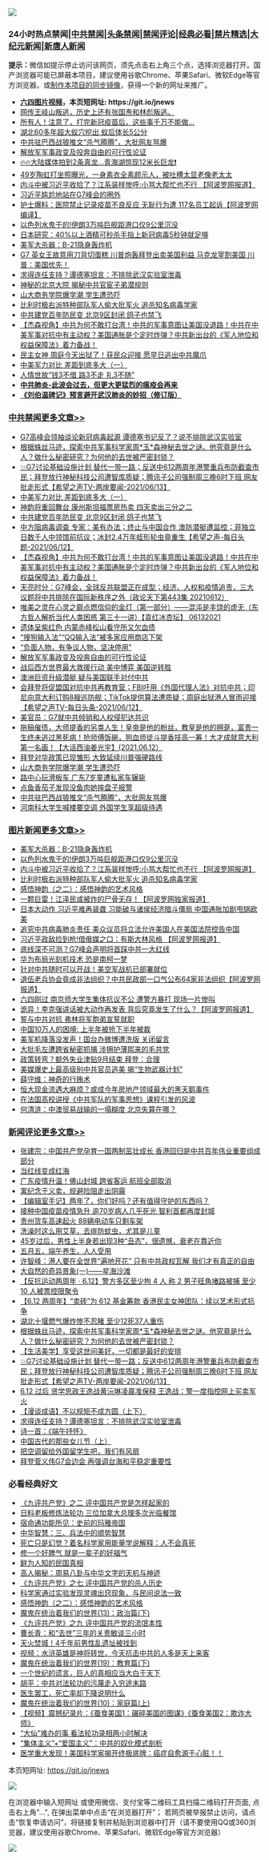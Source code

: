 ![](https://raw.githubusercontent.com/fqnews/bnews/master/64photo/fqnews-qr.jpg)

<div id="tt">
<h3>24小时热点禁闻|<a href="#%E4%B8%AD%E5%85%B1%E7%A6%81%E9%97%BB%E6%9B%B4%E5%A4%9A%E6%96%87%E7%AB%A0">中共禁闻</a>|<a href="#%E5%9B%BE%E7%89%87%E6%96%B0%E9%97%BB%E6%9B%B4%E5%A4%9A%E6%96%87%E7%AB%A0">头条禁闻</a>|<a href="#%E6%96%B0%E9%97%BB%E8%AF%84%E8%AE%BA%E6%9B%B4%E5%A4%9A%E6%96%87%E7%AB%A0">禁闻评论|<a href="#%E5%BF%85%E7%9C%8B%E7%BB%8F%E5%85%B8%E5%A5%BD%E6%96%87">经典必看|<a href="/video.md#%E7%A6%81%E7%89%87%E7%B2%BE%E9%80%89">禁片精选</a>|<a href="https://github.com/fqnews/djy/blob/master/gb/nf1351518.md#1">大纪元新闻</a>|<a href="https://github.com/fqnews/ntdtv/blob/master/gb/prog204.md#1">新唐人新闻</a></h3>
<div><b>提示：</b>微信如提示停止访问该网页，须先点击右上角三个点，选择浏览器打开。国产浏览器可能已屏蔽本项目，建议使用谷歌Chrome、苹果Safari、微软Edge等官方浏览器。或<a href="https://github.com/fqnews/bnews/blob/master/%E5%88%B6%E4%BD%9Cgit%E7%A6%81%E9%97%BB%E9%95%9C%E5%83%8F.md">制作本项目的同步镜像</a>，获得一个新的网址来推广。</div>
<ul>
<li><b><a href="http://d1.bdrive.tk/64.mp4" target="_blank">六四图片视频</a>，本页短网址: https://git.io/jnews</b></li>
<li><a href="/bannedvideo/20210613/1565707.md">网传王岐山叛逃，历史上还有张国焘和林彪叛逃。</a></li>
<li><a href="/lifebaike/20210613/1565772.md">所有人！注意了，打完新冠疫苗后，这些事千万不能做…</a></li>
<li><a href="/cnnews/20210613/1565659.md">湖北60多年超大蚁穴挖出 蚁后体长5公分</a></li>
<li><a href="/cbnews/20210613/1565688.md">中共驻巴西战狼推文“杀气腾腾”，大批网友骂爆</a></li>
<li><a href="/comments/20210613/1565734.md">解放军军事政变及投奔自由的可行性论证</a></li>
<li><a href="/bannedvideo/20210613/1565782.md">🔥🔥大陆媒体拍到2条真龙...青海湖惊现12米长巨龙❗</a></li>
<li><a href="/yule/20210613/1565700.md">49岁陶虹打坐照曝光，一身素衣全素颜示人，被吐槽太显老像老太太</a></li>
<li><a href="/topimagenews/20210613/1565945.md">内斗中被习近平收拾了？江系装样惨呼:小骂大帮忙也不行 【阿波罗网报道】</a></li>
<li><a href="/ssgc/20210613/1566077.md">习近平尴尬地站在G7峰会的圈外</a></li>
<li><a href="/cnnews/20210613/1565975.md">护士爆料：医院禁止记录疫苗不良反应 无耻行为遭 117名员工起诉【阿波罗网编译】</a></li>
<li><a href="/topimagenews/20210613/1565965.md">以色列水鬼干的!伊朗3万吨巨舰距港口仅9公里沉没</a></li>
<li><a href="/comments/20210613/1566010.md">日本研究：40%以上酒精可秒杀手指上新冠病毒5秒钟就足够</a></li>
<li><a href="/topimagenews/20210613/1565974.md">美军大杀器：B-21隐身轰炸机</a></li>
<li><a href="/comments/20210613/1565905.md">G7 英女王故意用刀背切蛋糕  川普炮轰拜登出卖美国利益 马克龙宰割美国  川普：美国优先！</a></li>
<li><a href="/comments/20210613/1566039.md">求得连任支持？谭德塞坦言：不排除武汉实验室泄毒</a></li>
<li><a href="/comments/20210613/1565895.md">神秘的北京大院 揭秘中共官宦子弟潜规则</a></li>
<li><a href="/cbnews/20210613/1565708.md">山大商务学院爆学潮 学生遭恐吓</a></li>
<li><a href="/topimagenews/20210613/1565758.md">比利时极右派特种部队军人偷大批军火 追杀知名病毒学家</a></li>
<li><a href="/cbnews/20210613/1566030.md">中共建党百年防民变 北京9区封闭 鸽子也禁飞</a></li>
<li><a href="/comments/20210613/1565840.md">【杰森视角】中共为何不敢打台湾！中共的军事意图让美国没退路！中共在中美军事对抗中有主动权？美国通胀是个定时炸弹？中共新出台的《军人地位和权益保障法》着力备战！</a></li>
<li><a href="/comments/20210613/1565682.md">民主女神 周庭今天出狱了！获民众迎接 愿早日逃出中共魔爪</a></li>
<li><a href="/cbnews/20210613/1566044.md">中美军力对比 差距到底多大（一）</a></li>
<li><a href="/cnnews/20210613/1565676.md">人情世故“钱3不借 路3不走 礼3不随”</a></li>
<li><b><a href="/comments/20200211/1275071.md" target="_blank">中共肺炎-此波会过去，但更大更猛烈的瘟疫会再来</a></b></li>
<li><b><a href="/comments/20200207/1272816.md" target="_blank">《刘伯温碑记》预言避开武汉肺炎的妙招（修订版）</a></b></li>
</ul>
</div>

<div class="catlist">
<h3><a href="/cbnews/" target="_blank">中共禁闻</a><span><a href="/cbnews/" target="_blank" rel="nofollow">更多文章>></a></span></h3>
<ul>
<li><a href="/cbnews/20210614/1566162.md" target="_blank">G7高峰会领袖谈论新冠病毒起源 谭德塞书记反了？说不排除武汉实验室</a></li>
<li><a href="/comments/20210613/1566094.md" target="_blank">根据蛛丝马迹，探索中共军事科学家周*玉*森神秘去世之谜。他究竟是什么人？做什么秘密研究？为何他的去世被严密封锁？</a></li>
<li><a href="/comments/20210613/1566070.md" target="_blank">💥G7讨论基础设施计划 替代一带一路；反送中612两周年港警重兵布防截查市民；拜登放行神秘科技公司遭智库质疑；腾讯子公司强制周三晚6时下班 网友批走形式【希望之声TV-两岸要闻-2021/06/13】</a></li>
<li><a href="/cbnews/20210613/1566044.md" target="_blank">中美军力对比 差距到底多大（一）</a></li>
<li><a href="/cbnews/20210613/1566041.md" target="_blank">神韵将重回舞台 康州斯坦福票房热卖 四天卖出三分之二</a></li>
<li><a href="/cbnews/20210613/1566030.md" target="_blank">中共建党百年防民变 北京9区封闭 鸽子也禁飞</a></li>
<li><a href="/comments/20210613/1565896.md" target="_blank">中方阻病毒调查 专家：美有办法；终止与中国合作 澳防潜艇遭监控；菲独立日数千人中领馆前抗议；冰封2.4万年蛭形轮虫竟重生【希望之声-每日头题-2021/06/12】</a></li>
<li><a href="/comments/20210613/1565840.md" target="_blank">【杰森视角】中共为何不敢打台湾！中共的军事意图让美国没退路！中共在中美军事对抗中有主动权？美国通胀是个定时炸弹？中共新出台的《军人地位和权益保障法》着力备战！</a></li>
<li><a href="/cbnews/20210613/1565839.md" target="_blank">天亮时分：G7峰会，全球反共联盟正在成型；经济、人权和疫情追责，三大议题将中共排除在国际新秩序之外（政论天下第443集 20210612）</a></li>
<li><a href="/comments/20210613/1565836.md" target="_blank">唯美之灵在心灵之巅点燃信仰的金灯（第一部分）——混沌是丰饶的虚无（东方哲人解析当代人类困惑  第三十一讲）【袁红冰杏坛】 06132021</a></li>
<li><a href="/cbnews/20210613/1565789.md" target="_blank">遗体呈紫红色 内蒙赤峰松山看守所又欠血债</a></li>
<li><a href="/cbnews/20210613/1565760.md" target="_blank">“搜狗输入法”“QQ输入法”被多家应用商店下架</a></li>
<li><a href="/cbnews/20210613/1565759.md" target="_blank">“负面人物，有争议人物，坚决停用”</a></li>
<li><a href="/comments/20210613/1565734.md" target="_blank">解放军军事政变及投奔自由的可行性论证</a></li>
<li><a href="/cbnews/20210613/1565716.md" target="_blank">战后西方世界最大救援行动 美中博弈 美国逆转胜</a></li>
<li><a href="/cbnews/20210613/1565715.md" target="_blank">澳洲巨资升级潜艇 疑与美国联手对付中共</a></li>
<li><a href="/comments/20210613/1565712.md" target="_blank">会拜登将促盟国对抗中共再教育营；FBI吁用《外国代理人法》对抗中共；印尼向意大利订购8艘巡防舰；TikTok提供算法遭质疑；周庭出狱港人冒雨迎接 【希望之声TV-每日头条-2021/06/12】</a></li>
<li><a href="/cbnews/20210613/1565711.md" target="_blank">美官员：G7就中共倾销和人权侵犯达共识</a></li>
<li><a href="/comments/20210613/1565710.md" target="_blank">拖稿催债，大师提香的另类人生！皇帝是他的粉丝，教皇是他的拥趸，富贵一生终未逃过黑死病！抢师傅饭碗，狗血师徒斗提香技高一筹！大才成就意大利第一名画！【大话西油姜光宇】(2021.06.12）</a></li>
<li><a href="/cbnews/20210613/1565709.md" target="_blank">拜登对华政策已现雏形 大致延续川普强硬路线</a></li>
<li><a href="/cbnews/20210613/1565708.md" target="_blank">山大商务学院爆学潮 学生遭恐吓</a></li>
<li><a href="/cbnews/20210613/1565703.md" target="_blank">路中心玩滑板车 广东7岁童遭私家车辗毙</a></li>
<li><a href="/cbnews/20210613/1565693.md" target="_blank">点鱼香茄子发现没鱼肉她摔盘子报警</a></li>
<li><a href="/cbnews/20210613/1565688.md" target="_blank">中共驻巴西战狼推文“杀气腾腾”，大批网友骂爆</a></li>
<li><a href="/cbnews/20210613/1565683.md" target="_blank">河南科大学生喊楼要空调 外国学生享超级待遇</a></li>

</ul>
</div>
<div class="catlist">
<h3><a href="/topimagenews/" target="_blank">图片新闻</a><span><a href="/topimagenews/" target="_blank" rel="nofollow">更多文章>></a></span></h3>
<ul>
<li><a href="/topimagenews/20210613/1565974.md" target="_blank">美军大杀器：B-21隐身轰炸机</a></li>
<li><a href="/topimagenews/20210613/1565965.md" target="_blank">以色列水鬼干的!伊朗3万吨巨舰距港口仅9公里沉没</a></li>
<li><a href="/topimagenews/20210613/1565945.md" target="_blank">内斗中被习近平收拾了？江系装样惨呼:小骂大帮忙也不行 【阿波罗网报道】</a></li>
<li><a href="/topimagenews/20210613/1565758.md" target="_blank">比利时极右派特种部队军人偷大批军火 追杀知名病毒学家</a></li>
<li><a href="/comments/20210612/1565472.md" target="_blank">感悟神韵（之二）：感悟神韵的艺术风格</a></li>
<li><a href="/topimagenews/20210612/1565301.md" target="_blank">一颗巨雷！江泽民或被炸的尸骨无存！【阿波罗网独家报道】</a></li>
<li><a href="/topimagenews/20210611/1564833.md" target="_blank">日本大动作 习近平难再装聋 习能破与诸侯经济暗斗僵局 中国通胀加剧甩锅欧美</a></li>
<li><a href="/topimagenews/20210611/1564685.md" target="_blank">追究中共病毒肺炎责任 美众议员将立法允许美国人在美国法院控告中国</a></li>
<li><a href="/topimagenews/20210611/1564647.md" target="_blank">习近平政敌捡到枪!借俄媒之口：有斯大林风格 【阿波罗网报道】</a></li>
<li><a href="/topimagenews/20210609/1563248.md" target="_blank">底线深不可测？G7峰会声明将首踩中共一大红线</a></li>
<li><a href="/topimagenews/20210609/1563122.md" target="_blank">华为布局光刻机技术 恐是南柯一梦</a></li>
<li><a href="/topimagenews/20210608/1562813.md" target="_blank">针对中共随时可以开战！美空军战机已部署就位</a></li>
<li><a href="/topimagenews/20210608/1562650.md" target="_blank">退伍老兵协会竟成非法组织？中共民政部一口气公布64家非法组织【阿波罗网报道】</a></li>
<li><a href="/topimagenews/20210608/1562320.md" target="_blank">六四刚过 南京师大学生集体抗议不公 遭警方暴打 现场一片惨叫</a></li>
<li><a href="/topimagenews/20210608/1562319.md" target="_blank">诡异！李克强讲话被大动作再发表 背后究竟发生了什么？【阿波罗网报道】</a></li>
<li><a href="/topimagenews/20210608/1562318.md" target="_blank">誓与中共对抗 弗林将军胞弟宣誓就职</a></li>
<li><a href="/topimagenews/20210608/1562317.md" target="_blank">中国10万人的困境: 上半年被抢下半年被裁</a></li>
<li><a href="/topimagenews/20210608/1562316.md" target="_blank">美军机降落没发声！国台办微博遭洗版 关闭留言</a></li>
<li><a href="/topimagenews/20210608/1562315.md" target="_blank">大批毛左遭跨省秘密抓捕 涉拥护薄熙来的毛共党</a></li>
<li><a href="/topimagenews/20210608/1562314.md" target="_blank">政策转弯？额外失业津贴9月结束 拜登：合理</a></li>
<li><a href="/topimagenews/20210607/1561590.md" target="_blank">美媒爆史上最高级别中共官员逃美 揭“生物武器计划”</a></li>
<li><a href="/topimagenews/20210606/1561402.md" target="_blank">薛守维：神奇的行贿术</a></li>
<li><a href="/topimagenews/20210606/1561365.md" target="_blank">恒大现金流遇大麻烦？或成今年房地产领域最大的黑天鹅事件</a></li>
<li><a href="/comments/20210606/1561346.md" target="_blank">在法国高校讲授《中共军队的军事思想》课程引发的风波</a></li>
<li><a href="/topimagenews/20210606/1561115.md" target="_blank">何清涟：中澳贸易战输的一塌糊度 北京失算在哪？</a></li>

</ul>
</div>
<div class="catlist">
<h3><a href="/comments/" target="_blank">新闻评论</a><span><a href="/comments/" target="_blank" rel="nofollow">更多文章>></a></span></h3>
<ul>
<li><a href="/comments/20210614/1566159.md" target="_blank">张建宗：中国共产党孕育一国两制茁壮成长 香港回归是中共百年伟业重要组成部分</a></li>
<li><a href="/comments/20210614/1566158.md" target="_blank">当红线变成红海</a></li>
<li><a href="/comments/20210614/1566144.md" target="_blank">广东疫情升温！佛山封城 跨省客运 航班全部取消</a></li>
<li><a href="/comments/20210614/1566130.md" target="_blank">寓纪念于义卖，规避险阻走出阴霾</a></li>
<li><a href="/comments/20210614/1566129.md" target="_blank">【编辑室手记】两年了，你们好吗？还有值得守护的东西吗？</a></li>
<li><a href="/comments/20210614/1566128.md" target="_blank">接种中国疫苗疫情急升 逾70岁病人几乎死光 智利首都再度封城</a></li>
<li><a href="/comments/20210614/1566127.md" target="_blank">贵州货车高速起火 88辆电动车只剩车架</a></li>
<li><a href="/comments/20210613/1566119.md" target="_blank">洗澡时这么用艾草，去痱防蚊虫，尤其是儿童</a></li>
<li><a href="/comments/20210613/1566118.md" target="_blank">45岁过后，男性上半身若出现3种“丑态”，很遗憾，衰老在靠近你</a></li>
<li><a href="/comments/20210613/1566117.md" target="_blank">五月五，端午养生，人人受用</a></li>
<li><a href="/comments/20210613/1566115.md" target="_blank">许智峰：港人要在全世界“遍地开花” 只有中共政权瓦解 我们才有真正的自由</a></li>
<li><a href="/comments/20210613/1566110.md" target="_blank">大自然的奇异景象(一)——星海沙滩</a></li>
<li><a href="/comments/20210613/1566098.md" target="_blank">【反抗运动两周年 ‧ 6.12】警方多区至少拘 4 人 称 2 男子旺角堵路被捕 至少 10 人被票控限聚令</a></li>
<li><a href="/comments/20210613/1566096.md" target="_blank">【6.12 两周年】“卖砖”为 612 基金筹款 香港民主女神团队：续以艺术形式抗争</a></li>
<li><a href="/comments/20210613/1566095.md" target="_blank">湖北十堰燃气爆炸惨不忍睹 至少12死37人重伤</a></li>
<li><a href="/comments/20210613/1566094.md" target="_blank">根据蛛丝马迹，探索中共军事科学家周*玉*森神秘去世之谜。他究竟是什么人？做什么秘密研究？为何他的去世被严密封锁？</a></li>
<li><a href="/comments/20210613/1566080.md" target="_blank">【生活美学】享受这世间美好，一切都是最好的安排</a></li>
<li><a href="/comments/20210613/1566070.md" target="_blank">💥G7讨论基础设施计划 替代一带一路；反送中612两周年港警重兵布防截查市民；拜登放行神秘科技公司遭智库质疑；腾讯子公司强制周三晚6时下班 网友批走形式【希望之声TV-两岸要闻-2021/06/13】</a></li>
<li><a href="/comments/20210613/1566043.md" target="_blank">6.12 过后 贤学思政王逸战黄沅琳凌晨准保释 王逸战：警一度指控网上买卖军火</a></li>
<li><a href="/comments/20210613/1566042.md" target="_blank">【漫谈成语】不以规矩不成方圆（上下）</a></li>
<li><a href="/comments/20210613/1566039.md" target="_blank">求得连任支持？谭德塞坦言：不排除武汉实验室泄毒</a></li>
<li><a href="/comments/20210613/1566026.md" target="_blank">诗一首：《端午抒怀》</a></li>
<li><a href="/comments/20210613/1566025.md" target="_blank">中国古代的那些女儿节（上）</a></li>
<li><a href="/comments/20210613/1566019.md" target="_blank">把空调留给外国留学生吧，我们有风扇</a></li>
<li><a href="/comments/20210613/1566015.md" target="_blank">拜登菅义伟G7会边会 再强调台海和平稳定重要性</a></li>

</ul>
</div>

<div class="catlist">
<h3>必看经典好文</h3>
<ul>
<li><a href="/bookonline/20131116/201055.md" target="_blank">《九评共产党》之二 评中国共产党是怎样起家的</a></li>
<li><a href="/comments/20200531/1337359.md" target="_blank">日料老板修炼法轮功 三位加拿大总理多次光临餐馆</a></li>
<li><a href="/cbnews/20180711/970353.md" target="_blank">宿命通功能所见：史前的玛雅帝国</a></li>
<li><a href="/comments/20200605/783248.md" target="_blank">中华智慧：三、兵法中的顺势智慧</a></li>
<li><a href="/comments/20200704/1355375.md" target="_blank">死亡只是幻觉？着名科学家用能量学说解释：人不会真死</a></li>
<li><a href="/funmedia/20200713/1359909.md" target="_blank">修一个好脾气 就是一辈子的好福气</a></li>
<li><a href="/comments/20200926/1403589.md" target="_blank">鲜为人知的民国真相</a></li>
<li><a href="/aomi/history/20170924/831575.md" target="_blank">高人揭秘：周易八卦与中华文字的天机与神迹</a></li>
<li><a href="/bookonline/20131116/201048.md" target="_blank">《九评共产党》之七 评中国共产党的杀人历史</a></li>
<li><a href="/comments/20200921/1400587.md" target="_blank">科学家通过实验发现灵魂出窍现象，与民间说法一致</a></li>
<li><a href="/comments/20210612/1565472.md" target="_blank">感悟神韵（之二）：感悟神韵的艺术风格</a></li>
<li><a href="/topimagenews/20180602/951960.md" target="_blank">魔鬼在统治着我们的世界(13)：政治篇(下)</a></li>
<li><a href="/bookonline/20131116/201045.md" target="_blank">《九评共产党》之九 评中国共产党的流氓本性</a></li>
<li><a href="/comments/20050116/727099.md" target="_blank">曹长青：和“去世”三年的关贵敏谈三小时</a></li>
<li><a href="/ccpdope/20181219/1049286.md" target="_blank">天火焚城！4千年前男性乱遗址被找到</a></li>
<li><a href="/comments/20200623/1273653.md" target="_blank">视频：水浒英雄是神将转世，今天抗击中共的人多是天上来客</a></li>
<li><a href="/comments/20180716/972458.md" target="_blank">魔鬼在统治着我们的世界(19)：教育篇(下)</a></li>
<li><a href="/comments/20200621/1348067.md" target="_blank">一个世纪的谎言，巨人的真相应当大白于天下</a></li>
<li><a href="/cbnews/20200720/1363328.md" target="_blank">胡平：中共对法轮功的污蔑走入穷途末路</a></li>
<li><a href="/sohnews/20150904/445868.md" target="_blank">医生罢工，死亡率却下降说明什么</a></li>
<li><a href="/topimagenews/20180529/950153.md" target="_blank">魔鬼在统治着我们的世界(10)：家庭篇(上)</a></li>
<li><a href="/comments/20210123/1473011.md" target="_blank">【视频】震撼纪录片：《蚕食美国1：碾碎美国的图谋》《蚕食美国2：欺诈大师》</a></li>
<li><a href="/cbnews/20210428/1535533.md" target="_blank">“大仙”难办的事  看法轮功录相两小时解决</a></li>
<li><a href="/comments/20201007/1409565.md" target="_blank">“集体主义”+“爱国主义”：中共的奴化模式剖析</a></li>
<li><a href="/comments/20201115/1431139.md" target="_blank">医学重大发现！美国科学家揭开终极底牌：癌症自愈源于心脏！！</a></li>

</ul>
</div>

本页短网址: https://git.io/jnews

![](https://raw.githubusercontent.com/fqnews/bnews/master/64photo/fqnews-qr.jpg)

在浏览器中输入短网址 或使用微信、支付宝等二维码工具扫描二维码打开页面, 点击右上角"...", 在弹出菜单中点击“在浏览器打开”； 若网页被举报禁止访问，请点击“恢复申请访问”，将链接复制并粘贴到浏览器中打开（请不要使用QQ或360浏览器，建议使用谷歌Chrome、苹果Safari、微软Edge等官方浏览器）

![](https://raw.githubusercontent.com/fqnews/bnews/master/64photo/wx.jpg)